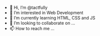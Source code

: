 - 👋 Hi, I’m @tactfully
- 👀 I’m interested in Web Development
- 🌱 I’m currently learning HTML, CSS and JS
- 💞️ I’m looking to collaborate on ...
- 📫 How to reach me ...

<!---
tactfully/tactfully is a ✨ special ✨ repository because its `README.md` (this file) appears on your GitHub profile.
You can click the Preview link to take a look at your changes. - Cool!
--->
